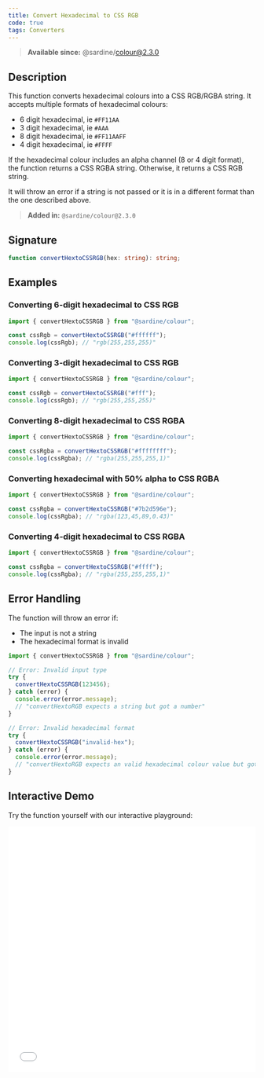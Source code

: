 ```yaml
---
title: Convert Hexadecimal to CSS RGB
code: true
tags: Converters
---
```


> **Available since:** @sardine/colour@2.3.0

## Description

This function converts hexadecimal colours into a CSS RGB/RGBA string.
It accepts multiple formats of hexadecimal colours:

- 6 digit hexadecimal, ie `#FF11AA`
- 3 digit hexadecimal, ie `#AAA`
- 8 digit hexadecimal, ie `#FF11AAFF`
- 4 digit hexadecimal, ie `#FFFF`

If the hexadecimal colour includes an alpha channel (8 or 4 digit format), the function returns a CSS RGBA string. Otherwise, it returns a CSS RGB string.

It will throw an error if a string is not passed or it is in a different format than the one described above.

> **Added in:** `@sardine/colour@2.3.0`

## Signature

```typescript
function convertHextoCSSRGB(hex: string): string;
```

## Examples

### Converting 6-digit hexadecimal to CSS RGB

```javascript
import { convertHextoCSSRGB } from "@sardine/colour";

const cssRgb = convertHextoCSSRGB("#ffffff");
console.log(cssRgb); // "rgb(255,255,255)"
```

### Converting 3-digit hexadecimal to CSS RGB

```javascript
import { convertHextoCSSRGB } from "@sardine/colour";

const cssRgb = convertHextoCSSRGB("#fff");
console.log(cssRgb); // "rgb(255,255,255)"
```

### Converting 8-digit hexadecimal to CSS RGBA

```javascript
import { convertHextoCSSRGB } from "@sardine/colour";

const cssRgba = convertHextoCSSRGB("#ffffffff");
console.log(cssRgba); // "rgba(255,255,255,1)"
```

### Converting hexadecimal with 50% alpha to CSS RGBA

```javascript
import { convertHextoCSSRGB } from "@sardine/colour";

const cssRgba = convertHextoCSSRGB("#7b2d596e");
console.log(cssRgba); // "rgba(123,45,89,0.43)"
```

### Converting 4-digit hexadecimal to CSS RGBA

```javascript
import { convertHextoCSSRGB } from "@sardine/colour";

const cssRgba = convertHextoCSSRGB("#ffff");
console.log(cssRgba); // "rgba(255,255,255,1)"
```

## Error Handling

The function will throw an error if:

- The input is not a string
- The hexadecimal format is invalid

```javascript
import { convertHextoCSSRGB } from "@sardine/colour";

// Error: Invalid input type
try {
  convertHextoCSSRGB(123456);
} catch (error) {
  console.error(error.message);
  // "convertHextoRGB expects a string but got a number"
}

// Error: Invalid hexadecimal format
try {
  convertHextoCSSRGB("invalid-hex");
} catch (error) {
  console.error(error.message);
  // "convertHextoRGB expects an valid hexadecimal colour value but got invalid-hex"
}
```

## Interactive Demo

Try the function yourself with our interactive playground:

<iframe src="/playground/convertHextoCSSRGB" title="convertHextoCSSRGB" width="100%" height="500px" style="border:0; overflow:hidden;" sandbox="allow-scripts allow-same-origin"></iframe>

